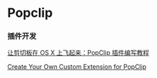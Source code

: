 # Popclip

### 插件开发

[让剪切板在 OS X 上飞起来：PopClip 插件编写教程](http://sspai.com/26154/)

[Create Your Own Custom Extension for PopClip](http://computers.tutsplus.com/tutorials/create-your-own-custom-extension-for-popclip--mac-50637)